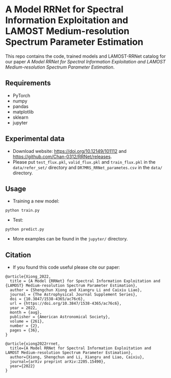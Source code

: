 # A Model RRNet for Spectral Information Exploitation and LAMOST Medium-resolution Spectrum Parameter Estimation

This repo contains the code, trained models and LAMOST-RRNet catalog for our paper *A Model RRNet for Spectral Information Exploitation and LAMOST Medium-resolution Spectrum Parameter Estimation*.


## Requirements
- PyTorch
- numpy
- pandas
- matplotlib
- sklearn
- jupyter

## Experimental data
-  Download website: <https://doi.org/10.12149/101112> and <https://github.com/Chan-0312/RRNet/releases>.
- Please put `test_flux.pkl`, `valid_flux.pkl` and `train_flux.pkl` in the `data/refer_set/` directory and `DR7MRS_RRNet_parametes.csv` in the `data/` directory.

## Usage

- Training a new model:
```shell
python train.py
```

- Test:
```shell
python predict.py
```

- More examples can be found in the `jupyter/` directory.


## Citation

- If you found this code useful please cite our paper: 
```
@article{Xiong_2022,
  title = {A Model {RRNet} for Spectral Information Exploitation and {LAMOST} Medium-resolution Spectrum Parameter Estimation},
  author = {Shengchun Xiong and Xiangru Li and Caixiu Liao},
  journal = {The Astrophysical Journal Supplement Series},
  doi = {10.3847/1538-4365/ac76c6},
  url = {https://doi.org/10.3847/1538-4365/ac76c6},
  year = 2022,
  month = {aug},
  publisher = {American Astronomical Society},
  volume = {261},
  number = {2},
  pages = {36},
}
```
```
@article{xiong2022rrnet,
  title={A Model RRNet for Spectral Information Exploitation and LAMOST Medium-resolution Spectrum Parameter Estimation},
  author={Xiong, Shengchun and Li, Xiangru and Liao, Caixiu},
  journal={arXiv preprint arXiv:2205.15490},
  year={2022}
}
```
